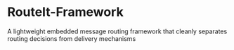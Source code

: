 # RouteIt-Framework
A lightweight embedded message routing framework that cleanly separates routing decisions from delivery mechanisms
